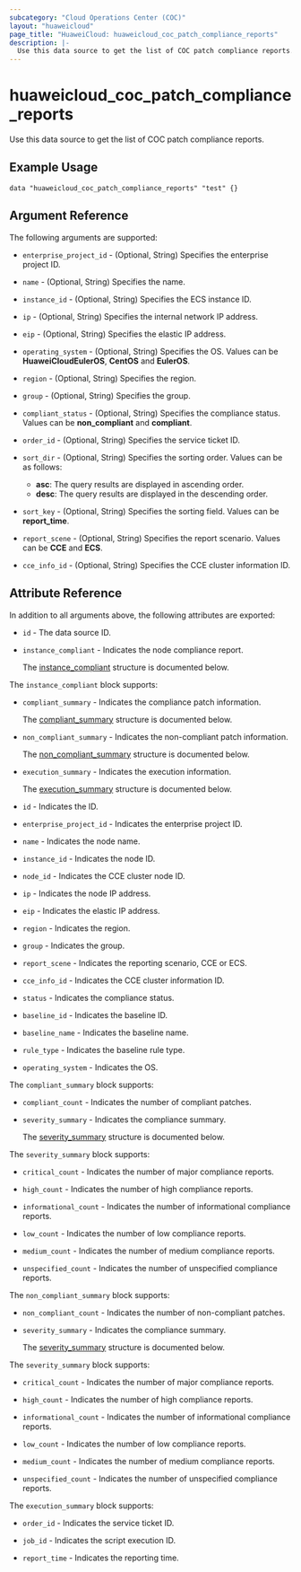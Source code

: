 ```yaml
---
subcategory: "Cloud Operations Center (COC)"
layout: "huaweicloud"
page_title: "HuaweiCloud: huaweicloud_coc_patch_compliance_reports"
description: |-
  Use this data source to get the list of COC patch compliance reports.
---
```


# huaweicloud_coc_patch_compliance_reports

Use this data source to get the list of COC patch compliance reports.

## Example Usage

```hcl
data "huaweicloud_coc_patch_compliance_reports" "test" {}
```

## Argument Reference

The following arguments are supported:

* `enterprise_project_id` - (Optional, String) Specifies the enterprise project ID.

* `name` - (Optional, String) Specifies the name.

* `instance_id` - (Optional, String) Specifies the ECS instance ID.

* `ip` - (Optional, String) Specifies the internal network IP address.

* `eip` - (Optional, String) Specifies the elastic IP address.

* `operating_system` - (Optional, String) Specifies the OS.
  Values can be **HuaweiCloudEulerOS**, **CentOS** and **EulerOS**.

* `region` - (Optional, String) Specifies the region.

* `group` - (Optional, String) Specifies the group.

* `compliant_status` - (Optional, String) Specifies the compliance status.
  Values can be **non_compliant** and **compliant**.

* `order_id` - (Optional, String) Specifies the service ticket ID.

* `sort_dir` - (Optional, String) Specifies the sorting order.
  Values can be as follows:
  + **asc**: The query results are displayed in ascending order.
  + **desc**: The query results are displayed in the descending order.

* `sort_key` - (Optional, String) Specifies the sorting field.
  Values can be **report_time**.

* `report_scene` - (Optional, String) Specifies the report scenario.
  Values can be **CCE** and **ECS**.

* `cce_info_id` - (Optional, String) Specifies the CCE cluster information ID.

## Attribute Reference

In addition to all arguments above, the following attributes are exported:

* `id` - The data source ID.

* `instance_compliant` - Indicates the node compliance report.

  The [instance_compliant](#instance_compliant_struct) structure is documented below.

<a name="instance_compliant_struct"></a>
The `instance_compliant` block supports:

* `compliant_summary` - Indicates the compliance patch information.

  The [compliant_summary](#instance_compliant_compliant_summary_struct) structure is documented below.

* `non_compliant_summary` - Indicates the non-compliant patch information.

  The [non_compliant_summary](#instance_compliant_non_compliant_summary_struct) structure is documented below.

* `execution_summary` - Indicates the execution information.

  The [execution_summary](#instance_compliant_execution_summary_struct) structure is documented below.

* `id` - Indicates the ID.

* `enterprise_project_id` - Indicates the enterprise project ID.

* `name` - Indicates the node name.

* `instance_id` - Indicates the node ID.

* `node_id` - Indicates the CCE cluster node ID.

* `ip` - Indicates the node IP address.

* `eip` - Indicates the elastic IP address.

* `region` - Indicates the region.

* `group` - Indicates the group.

* `report_scene` - Indicates the reporting scenario, CCE or ECS.

* `cce_info_id` - Indicates the CCE cluster information ID.

* `status` - Indicates the compliance status.

* `baseline_id` - Indicates the baseline ID.

* `baseline_name` - Indicates the baseline name.

* `rule_type` - Indicates the baseline rule type.

* `operating_system` - Indicates the OS.

<a name="instance_compliant_compliant_summary_struct"></a>
The `compliant_summary` block supports:

* `compliant_count` - Indicates the number of compliant patches.

* `severity_summary` - Indicates the compliance summary.

  The [severity_summary](#compliant_summary_severity_summary_struct) structure is documented below.

<a name="compliant_summary_severity_summary_struct"></a>
The `severity_summary` block supports:

* `critical_count` - Indicates the number of major compliance reports.

* `high_count` - Indicates the number of high compliance reports.

* `informational_count` - Indicates the number of informational compliance reports.

* `low_count` - Indicates the number of low compliance reports.

* `medium_count` - Indicates the number of medium compliance reports.

* `unspecified_count` - Indicates the number of unspecified compliance reports.

<a name="instance_compliant_non_compliant_summary_struct"></a>
The `non_compliant_summary` block supports:

* `non_compliant_count` - Indicates the number of non-compliant patches.

* `severity_summary` - Indicates the compliance summary.

  The [severity_summary](#non_compliant_summary_severity_summary_struct) structure is documented below.

<a name="non_compliant_summary_severity_summary_struct"></a>
The `severity_summary` block supports:

* `critical_count` - Indicates the number of major compliance reports.

* `high_count` - Indicates the number of high compliance reports.

* `informational_count` - Indicates the number of informational compliance reports.

* `low_count` - Indicates the number of low compliance reports.

* `medium_count` - Indicates the number of medium compliance reports.

* `unspecified_count` - Indicates the number of unspecified compliance reports.

<a name="instance_compliant_execution_summary_struct"></a>
The `execution_summary` block supports:

* `order_id` - Indicates the service ticket ID.

* `job_id` - Indicates the script execution ID.

* `report_time` - Indicates the reporting time.
